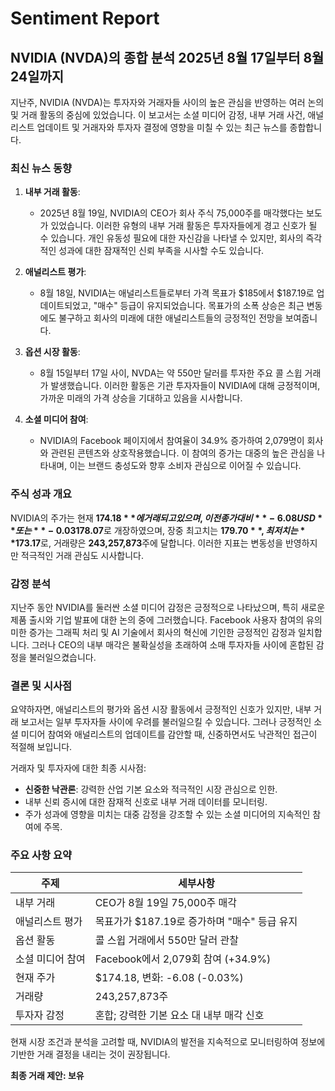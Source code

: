 # Sentiment Report

## NVIDIA (NVDA)의 종합 분석 2025년 8월 17일부터 8월 24일까지

지난주, NVIDIA (NVDA)는 투자자와 거래자들 사이의 높은 관심을 반영하는 여러 논의 및 거래 활동의 중심에 있었습니다. 이 보고서는 소셜 미디어 감정, 내부 거래 사건, 애널리스트 업데이트 및 거래자와 투자자 결정에 영향을 미칠 수 있는 최근 뉴스를 종합합니다.

### 최신 뉴스 동향

1. **내부 거래 활동**:
   - 2025년 8월 19일, NVIDIA의 CEO가 회사 주식 75,000주를 매각했다는 보도가 있었습니다. 이러한 유형의 내부 거래 활동은 투자자들에게 경고 신호가 될 수 있습니다. 개인 유동성 필요에 대한 자신감을 나타낼 수 있지만, 회사의 즉각적인 성과에 대한 잠재적인 신뢰 부족을 시사할 수도 있습니다.

2. **애널리스트 평가**:
   - 8월 18일, NVIDIA는 애널리스트들로부터 가격 목표가 $185에서 $187.19로 업데이트되었고, "매수" 등급이 유지되었습니다. 목표가의 소폭 상승은 최근 변동에도 불구하고 회사의 미래에 대한 애널리스트들의 긍정적인 전망을 보여줍니다.

3. **옵션 시장 활동**:
   - 8월 15일부터 17일 사이, NVDA는 약 550만 달러를 투자한 주요 콜 스윕 거래가 발생했습니다. 이러한 활동은 기관 투자자들이 NVIDIA에 대해 긍정적이며, 가까운 미래의 가격 상승을 기대하고 있음을 시사합니다.

4. **소셜 미디어 참여**:
   - NVIDIA의 Facebook 페이지에서 참여율이 34.9% 증가하여 2,079명이 회사와 관련된 콘텐츠와 상호작용했습니다. 이 참여의 증가는 대중의 높은 관심을 나타내며, 이는 브랜드 충성도와 향후 소비자 관심으로 이어질 수 있습니다.

### 주식 성과 개요

NVIDIA의 주가는 현재 **$174.18**에 거래되고 있으며, 이전 종가 대비 **-6.08 USD** 또는 **-0.03%**의 변화가 있습니다. 주가는 **$178.07**로 개장하였으며, 장중 최고치는 **$179.70**, 최저치는 **$173.17**로, 거래량은 **243,257,873**주에 달합니다. 이러한 지표는 변동성을 반영하지만 적극적인 거래 관심도 시사합니다.

### 감정 분석

지난주 동안 NVIDIA를 둘러싼 소셜 미디어 감정은 긍정적으로 나타났으며, 특히 새로운 제품 출시와 기업 발표에 대한 논의 중에 그러했습니다. Facebook 사용자 참여의 유의미한 증가는 그래픽 처리 및 AI 기술에서 회사의 혁신에 기인한 긍정적인 감정과 일치합니다. 그러나 CEO의 내부 매각은 불확실성을 초래하여 소매 투자자들 사이에 혼합된 감정을 불러일으켰습니다.

### 결론 및 시사점

요약하자면, 애널리스트의 평가와 옵션 시장 활동에서 긍정적인 신호가 있지만, 내부 거래 보고서는 일부 투자자들 사이에 우려를 불러일으킬 수 있습니다. 그러나 긍정적인 소셜 미디어 참여와 애널리스트의 업데이트를 감안할 때, 신중하면서도 낙관적인 접근이 적절해 보입니다.

거래자 및 투자자에 대한 최종 시사점:
- **신중한 낙관론**: 강력한 산업 기본 요소와 적극적인 시장 관심으로 인한.
- 내부 신뢰 증시에 대한 잠재적 신호로 내부 거래 데이터를 모니터링.
- 주가 성과에 영향을 미치는 대중 감정을 강조할 수 있는 소셜 미디어의 지속적인 참여에 주목.

### 주요 사항 요약

| 주제                    | 세부사항                                               |
|-------------------------|-------------------------------------------------------|
| 내부 거래              | CEO가 8월 19일 75,000주 매각                         |
| 애널리스트 평가        | 목표가가 $187.19로 증가하며 "매수" 등급 유지        |
| 옵션 활동              | 콜 스윕 거래에서 550만 달러 관찰                     |
| 소셜 미디어 참여        | Facebook에서 2,079회 참여 (+34.9%)                  |
| 현재 주가              | $174.18, 변화: -6.08 (-0.03%)                        |
| 거래량                 | 243,257,873주                                         |
| 투자자 감정            | 혼합; 강력한 기본 요소 대 내부 매각 신호            |

현재 시장 조건과 분석을 고려할 때, NVIDIA의 발전을 지속적으로 모니터링하여 정보에 기반한 거래 결정을 내리는 것이 권장됩니다.

**최종 거래 제안: 보유**
